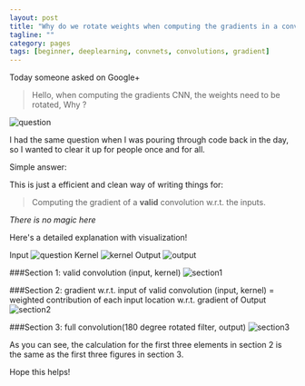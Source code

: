 ```yaml
---
layout: post
title: "Why do we rotate weights when computing the gradients in a convolution layer of a convolution network?"
tagline: ""
category: pages
tags: [beginner, deeplearning, convnets, convolutions, gradient]
---
```


Today someone asked on Google+

> Hello, when computing the gradients CNN,  the weights need to be rotated, Why ? 

![question](http://soumith.ch/ex/assets/post1/question.png "Question")


I had the same question when I was pouring through code back in the day, so I wanted to clear it up for people once and for all.

Simple answer: 

This is just a efficient and clean way of writing things for:

> Computing the gradient of a **valid** convolution w.r.t. the inputs.

_There is no magic here_

Here's a detailed explanation with visualization!

Input
![question](http://soumith.ch/ex/assets/post1/input.png "input")
Kernel
![kernel](http://soumith.ch/ex/assets/post1/kernel.png "kernel")
Output
![output](http://soumith.ch/ex/assets/post1/output.png "output")


###Section 1: valid convolution (input, kernel)
![section1](http://soumith.ch/ex/assets/post1/section1.png "section1")


###Section 2: gradient w.r.t. input of valid convolution (input, kernel) = weighted contribution of each input location w.r.t. gradient of Output
![section2](http://soumith.ch/ex/assets/post1/section2.png "section2")


###Section 3: full convolution(180 degree rotated filter, output)
![section3](http://soumith.ch/ex/assets/post1/section3.png "section3")

As you can see, the calculation for the first three elements in section 2 is the same as the first three figures in section 3.

Hope this helps!




